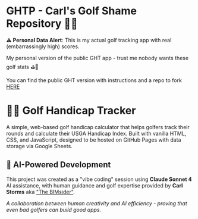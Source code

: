 # GHTP - Carl's Golf Shame Repository 🤦‍♂️

**⚠️ Personal Data Alert**: This is my actual golf tracking app with real (embarrassingly high) scores. 

My personal version of the public GHT app - trust me nobody wants these golf stats ⛳🤔

You can find the public GHT version with instructions and a repo to fork [HERE](https://github.com/TheBIMsider/GHT)

# 🏌️‍♂️ Golf Handicap Tracker

A simple, web-based golf handicap calculator that helps golfers track their rounds and calculate their USGA Handicap Index. Built with vanilla HTML, CSS, and JavaScript, designed to be hosted on GitHub Pages with data storage via Google Sheets.

## 🤖 AI-Powered Development

This project was created as a "vibe coding" session using **Claude Sonnet 4** AI assistance, with human guidance and golf expertise provided by **Carl Storms** aka ["The BIMsider"](https://bio.link/thebimsider). 

*A collaboration between human creativity and AI efficiency - proving that even bad golfers can build good apps.*
